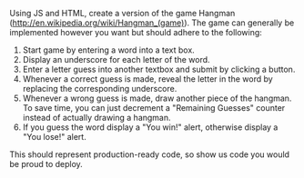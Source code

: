 Using JS and HTML, create a version of the game Hangman (http://en.wikipedia.org/wiki/Hangman_(game)).
The game can generally be implemented however you want but should adhere to the following:

1) Start game by entering a word into a text box.
2) Display an underscore for each letter of the word.
3) Enter a letter guess into another textbox and submit by clicking a button.
4) Whenever a correct guess is made, reveal the letter in the word by replacing the corresponding underscore.
5) Whenever a wrong guess is made, draw another piece of the hangman.  To save time, you can just decrement a "Remaining Guesses" counter instead of actually drawing a hangman.
6) If you guess the word display a "You win!" alert, otherwise display a "You lose!" alert.

This should represent production-ready code, so show us code you would be proud to deploy.